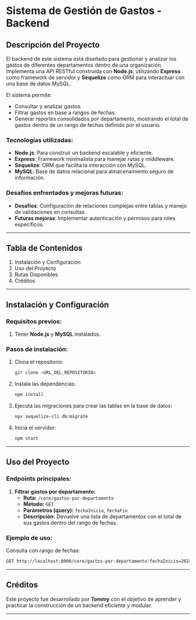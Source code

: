 # Sistema de Gestión de Gastos - Backend

## Descripción del Proyecto
El backend de este sistema está diseñado para gestionar y analizar los gastos de diferentes departamentos dentro de una organización. Implementa una API RESTful construida con **Node.js**, utilizando **Express** como framework de servidor y **Sequelize** como ORM para interactuar con una base de datos MySQL. 

El sistema permite:
- Consultar y analizar gastos.
- Filtrar gastos en base a rangos de fechas.
- Generar reportes consolidados por departamento, mostrando el total de gastos dentro de un rango de fechas definido por el usuario.

### Tecnologías utilizadas:
- **Node.js**: Para construir un backend escalable y eficiente.
- **Express**: Framework minimalista para manejar rutas y middleware.
- **Sequelize**: ORM que facilita la interacción con MySQL.
- **MySQL**: Base de datos relacional para almacenamiento seguro de información.

### Desafíos enfrentados y mejoras futuras:
- **Desafíos**: Configuración de relaciones complejas entre tablas y manejo de validaciones en consultas.
- **Futuras mejoras**: Implementar autenticación y permisos para roles específicos.

---

## Tabla de Contenidos
1. Instalación y Configuración
2. Uso del Proyecto
3. Rutas Disponibles
4. Créditos

---

## Instalación y Configuración
### Requisitos previos:
1. Tener **Node.js** y **MySQL** instalados.

### Pasos de instalación:
1. Clona el repositorio:
   ```bash
   git clone <URL_DEL_REPOSITORIO>
   ```
2. Instala las dependencias:
   ```bash
   npm install
   ```
3. Ejecuta las migraciones para crear las tablas en la base de datos:
   ```bash
   npx sequelize-cli db:migrate
   ```
4. Inicia el servidor:
   ```bash
   npm start
   ```

---

## Uso del Proyecto
### Endpoints principales:
1. **Filtrar gastos por departamento:**
   - **Ruta:** `/core/gastos-por-departamento`
   - **Método:** `GET`
   - **Parámetros (query):** `fechaInicio`, `fechaFin`
   - **Descripción:** Devuelve una lista de departamentos con el total de sus gastos dentro del rango de fechas.

### Ejemplo de uso:
Consulta con rango de fechas:
```bash
GET http://localhost:8000/core/gastos-por-departamento?fechaInicio=2024-11-01&fechaFin=2024-11-30
```

---

## Créditos
Este proyecto fue desarrollado por **Tommy** con el objetivo de aprender y practicar la construcción de un backend eficiente y modular.

---
